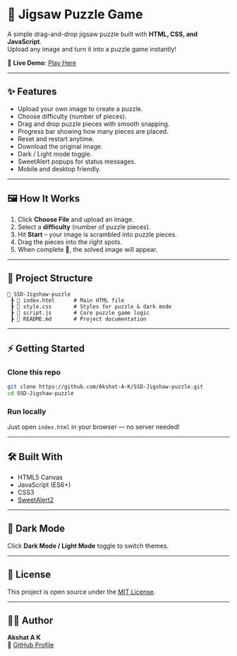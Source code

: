 # 🧩 Jigsaw Puzzle Game

A simple drag-and-drop jigsaw puzzle built with **HTML, CSS, and JavaScript**.  
Upload any image and turn it into a puzzle game instantly!

🔗 **Live Demo**: [Play Here](https://akshat-a-k.github.io/SSD-Jigshaw-puzzle/)

---

## ✨ Features
- Upload your own image to create a puzzle.
- Choose difficulty (number of pieces).
- Drag and drop puzzle pieces with smooth snapping.
- Progress bar showing how many pieces are placed.
- Reset and restart anytime.
- Download the original image.
- Dark / Light mode toggle.
- SweetAlert popups for status messages.
- Mobile and desktop friendly.

---

## 🖼️ How It Works
1. Click **Choose File** and upload an image.
2. Select a **difficulty** (number of puzzle pieces).
3. Hit **Start** – your image is scrambled into puzzle pieces.
4. Drag the pieces into the right spots.
5. When complete 🎉, the solved image will appear.

---

## 📂 Project Structure
```
📁 SSD-Jigshaw-puzzle
 ┣ 📄 index.html      # Main HTML file
 ┣ 📄 style.css       # Styles for puzzle & dark mode
 ┣ 📄 script.js       # Core puzzle game logic
 ┣ 📄 README.md       # Project documentation
```

---

## ⚡ Getting Started

### Clone this repo
```bash
git clone https://github.com/Akshat-A-K/SSD-Jigshaw-puzzle.git
cd SSD-Jigshaw-puzzle
```

### Run locally
Just open `index.html` in your browser — no server needed!

---

## 🛠️ Built With
- HTML5 Canvas
- JavaScript (ES6+)
- CSS3
- [SweetAlert2](https://sweetalert2.github.io/)

---

## 🌙 Dark Mode
Click **Dark Mode / Light Mode** toggle to switch themes.

---

## 📜 License
This project is open source under the [MIT License](LICENSE).

---

## 👨‍💻 Author
**Akshat A K**  
🔗 [GitHub Profile](https://github.com/Akshat-A-K)
